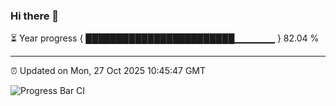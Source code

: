 ### Hi there 👋

⏳ Year progress { ████████████████████████▁▁▁▁▁▁ } 82.04 %

---

⏰ Updated on Mon, 27 Oct 2025 10:45:47 GMT

![Progress Bar CI](https://github.com/IshwaranRudhara/GIT-ACTION/workflows/Progress%20Bar%20CI/badge.svg)
